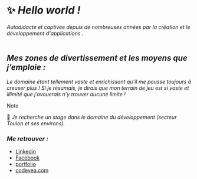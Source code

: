 # ✨ _Hello world !_
_Autodidacte et captivée depuis de nombreuses années par la création et le développement d'applications ._
<br>
<br>

##  _Mes zones de divertissement et les moyens que j’emploie :_ 
_Le domaine étant tellement vaste et enrichissant qu’il me pousse toujours à creuser plus ! Si je résumais, je dirais que mon terrain de jeu est si vaste et illimité que j’avouerais n’y trouver aucune limite !_

> [!NOTE]
> 📣 _Je recherche un stage dans le domaine du développement (secteur Toulon et ses environs)._

###  _Me retrouver :_ 

- [Linkedin](https://www.linkedin.com/in/nathalie-vrecq-codevea/) 
- [Facebook](https://www.facebook.com/codevea/) 
- [portfolio](https://www.portfolio-nathalie-vrecq.codevea.com/)  
- [codevea.com](https://www.codevea.com/)  
